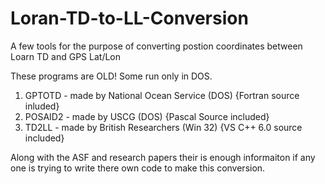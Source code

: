 # Loran-TD-to-LL-Conversion
A few tools for the purpose of converting postion coordinates between Loarn TD and GPS Lat/Lon

These programs are OLD! Some run only in DOS.

1. GPTOTD - made by National Ocean Service (DOS) {Fortran source inluded}
2. POSAID2 - made by USCG (DOS) {Pascal Source included}
3. TD2LL - made by British Researchers (Win 32) {VS C++ 6.0 source included}

Along with the ASF and research papers their is enough informaiton if any one is trying to write there own code to 
make this conversion. 
